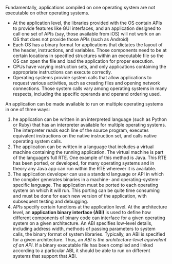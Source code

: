 Fundamentally, applications compiled on one operating system are not executable on other operating systems.

- At the application level, the libraries provided with the OS contain APIs to provide features like GUI interfaces, and an application designed to call one set of APIs (say, those available from iOS) will not work on an OS that does not provide those APIs (such as Android)
- Each OS has a binary format for applications that dictates the layout of the header, instructions, and variables. Those components need to be at certain locations in specified structures within an executable file so the OS can open the file and load the application for proper execution.
- CPUs have varying instruction sets, and only applications containing the appropriate instructions can execute correctly.
- Operating systems provide system calls that allow applications to request various activities, such as creating files and opening network connections. Those system calls vary among operating systems in many respects, including the specific operands and operand ordering used.

An application can be made available to run on multiple operating systems in one of three ways:
1. he application can be written in an interpreted language (such as Python or Ruby) that has an interpreter available for multiple operating systems. The interpreter reads each line of the source program, executes equivalent instructions on the native instruction set, and calls native operating system calls.
2. The application can be written in a language that includes a virtual machine containing the running application. The virtual machine is part of the language’s full RTE. One example of this method is Java. This RTE has been ported, or developed, for many operating systems and in theory any Java app can run within the RTE wherever it is available.
3. The application developer can use a standard language or API in which the compiler generates binaries in a machine- and operating-system- specific language. The application must be ported to each operating system on which it will run. This porting can be quite time consuming and must be done for each new version of the application, with subsequent testing and debugging.
4. APIs specify certain functions at the application level. At the architecture level, an **application binary interface (ABI)** is used to define how different components of binary code can interface for a given operating system on a given architecture. An ABI specifies low-level details, including address width, methods of passing parameters to system calls,  the binary format of system libraries. Typically, an ABI is specified for a given architecture. Thus, an *ABI is the architecture-level equivalent of an API*. If a binary executable file has been compiled and linked according to a particular ABI, it should be able to run on different systems that support that ABI.